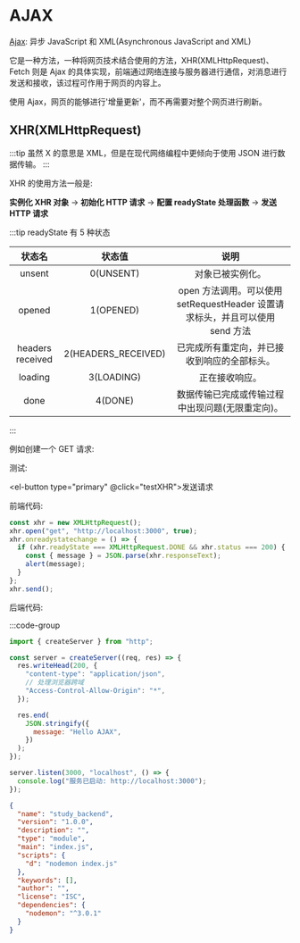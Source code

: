 <script setup>
import { ElButton } from 'element-plus'
import 'element-plus/es/components/button/style/css'
const testXHR = () => {
    const xhr = new XMLHttpRequest()
    xhr.open('get','http://localhost:3000',true)
    xhr.onreadystatechange = () => {
        if(xhr.readyState===XMLHttpRequest.DONE && xhr.status===200){
            const { message } = JSON.parse(xhr.responseText)
            alert(message)
        }
    }
    xhr.send()
}
</script>

# AJAX

[Ajax](https://developer.mozilla.org/zh-CN/docs/Web/Guide/AJAX): 异步 JavaScript 和 XML(Asynchronous JavaScript and XML)

它是一种方法，一种将网页技术结合使用的方法，XHR(XMLHttpRequest)、Fetch 则是 Ajax 的具体实现，前端通过网络连接与服务器进行通信，对消息进行发送和接收，该过程可作用于网页的内容上。

使用 Ajax，网页的能够进行'增量更新'，而不再需要对整个网页进行刷新。

## XHR(XMLHttpRequest)

:::tip 虽然 X 的意思是 XML，但是在现代网络编程中更倾向于使用 JSON 进行数据传输。
:::

XHR 的使用方法一般是:

**实例化 XHR 对象** -> **初始化 HTTP 请求** -> **配置 readyState 处理函数** -> **发送 HTTP 请求**

:::tip readyState 有 5 种状态

|      状态名      |       状态值        |                                     说明                                      |
| :--------------: | :-----------------: | :---------------------------------------------------------------------------: |
|      unsent      |      0(UNSENT)      |                               对象已被实例化。                                |
|      opened      |      1(OPENED)      | open 方法调用。可以使用 setRequestHeader 设置请求标头，并且可以使用 send 方法 |
| headers received | 2(HEADERS_RECEIVED) |                 已完成所有重定向，并已接收到响应的全部标头。                  |
|     loading      |     3(LOADING)      |                                正在接收响应。                                 |
|       done       |       4(DONE)       |               数据传输已完成或传输过程中出现问题(无限重定向)。                |

:::

例如创建一个 GET 请求:

测试:

<el-button type="primary" @click="testXHR">发送请求</el-button>

前端代码:

```ts
const xhr = new XMLHttpRequest();
xhr.open("get", "http://localhost:3000", true);
xhr.onreadystatechange = () => {
  if (xhr.readyState === XMLHttpRequest.DONE && xhr.status === 200) {
    const { message } = JSON.parse(xhr.responseText);
    alert(message);
  }
};
xhr.send();
```

后端代码:

:::code-group

```js [index.js]
import { createServer } from "http";

const server = createServer((req, res) => {
  res.writeHead(200, {
    "content-type": "application/json",
    // 处理浏览器跨域
    "Access-Control-Allow-Origin": "*",
  });

  res.end(
    JSON.stringify({
      message: "Hello AJAX",
    })
  );
});

server.listen(3000, "localhost", () => {
  console.log("服务已启动: http://localhost:3000");
});
```

```json [package.json]
{
  "name": "study_backend",
  "version": "1.0.0",
  "description": "",
  "type": "module",
  "main": "index.js",
  "scripts": {
    "d": "nodemon index.js"
  },
  "keywords": [],
  "author": "",
  "license": "ISC",
  "dependencies": {
    "nodemon": "^3.0.1"
  }
}
```
